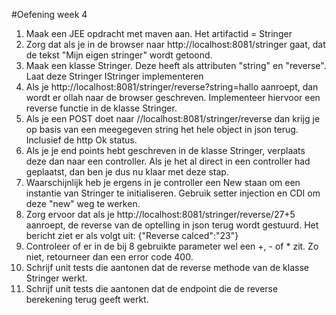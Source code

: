 #Oefening week 4

1. Maak een JEE opdracht met maven aan. Het artifactid = Stringer
2. Zorg dat als je in de browser naar http://localhost:8081/stringer gaat, dat de tekst "Mijn eigen stringer" wordt getoond.
3. Maak een klasse Stringer. Deze heeft als attributen "string" en "reverse". Laat deze Stringer IStringer implementeren
4. Als je http://localhost:8081/stringer/reverse?string=hallo aanroept, dan wordt er ollah naar de browser geschreven. Implementeer hiervoor een reverse functie in de klasse Stringer.
5. Als je een POST doet naar //localhost:8081/stringer/reverse dan krijg je op basis van een meegegeven string het hele object in json terug. Inclusief de http Ok status.
6. Als je je end points hebt geschreven in de klasse Stringer, verplaats deze dan naar een controller. Als je het al direct in een controller had geplaatst, dan ben je dus nu klaar met deze stap.
7. Waarschijnlijk heb je ergens in je controller een New staan om een instantie van Stringer te initialiseren. Gebruik setter injection en CDI om deze "new" weg te werken.
8. Zorg ervoor dat als je http://localhost:8081/stringer/reverse/27+5 aanroept, de reverse van de optelling in json terug wordt gestuurd. Het bericht ziet er als volgt uit: {"Reverse calced":"23"}
9. Controleer of er in de bij 8 gebruikte parameter wel een +, - of * zit. Zo niet, retourneer dan een error code 400.
10. Schrijf unit tests die aantonen dat de reverse methode van de klasse Stringer werkt.
11. Schrijf unit tests die aantonen dat de endpoint die de reverse berekening terug geeft werkt.
